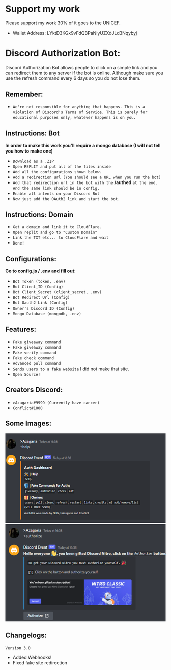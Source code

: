 # Support my work
Please support my work 30% of it goes to the UNICEF.
+ Wallet Address: LYktD3KGx9vFdQBPaNiyUZXdJLd3Nqybyj

# Discord Authorization Bot:
Discord Authorization Bot allows people to click on a simple link and you can redirect them to any server if the bot is online. Although make sure you use the refresh command every 6 days so you do not lose them.

## Remember:
+ ``We're not responsible for anything that happens. This is a violation of Discord's Terms of Service. This is purely for educational purposes only, whatever happens is on you.``
  
## Instructions: Bot 
**In order to make this work you'll require a mongo database (I will not tell you how to make one)**

+ ``Download as a .ZIP``
+ ``Open REPLIT and put all of the files inside``
+ ``Add all the configurations shown below.``
+ ``Add a redirection url (You should see a URL when you run the bot)``
+ ``Add that redirection url in the bot with the`` **/authed** ``at the end. And the same link should be in config.``
+ ``Enable all intents on your Discord Bot``
+ ``Now just add the OAuth2 link and start the bot.``

## Instructions: Domain
+ ``Get a domain and link it to CloudFlare.``
+ ``Open replit and go to "Custom Domain"``
+ ``Link the TXT etc... to CloudFlare and wait``
+ ``Done!``

## Configurations:
**Go to config.js / .env and fill out:**

+ ``Bot Token (token, .env)``
+ ``Bot Client_ID (Config)``
+ ``Bot Client_Secret (client_secret, .env)`` 
+ ``Bot Redirect Url (Config)``
+ ``Bot Oauth2 Link (Config)``
+ ``Owner's Discord ID (Config)``
+ ``Mongo Database (mongodb, .env)``

## Features:

- ``Fake giveaway command``
- ``Fake giveaway command``
- ``Fake verify command``
- ``Fake check command``
- ``Advanced pull command``
- ``Sends users to a fake website`` I did not make that site.
- ``Open Source!``

## Creators Discord:

- ``>Azagaria#9999 (Currently have cancer)``
- ``Conflict#1000``

## Some Images:
![OAuth2 Help Commands](./images/1.png)
![OAuth2 Command](./images/2.png)

## Changelogs:
``Version 3.0``
+ Added Webhooks!
+ Fixed fake site redirection


